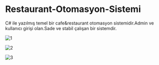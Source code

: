 # Restaurant-Otomasyon-Sistemi
C# ile yazılmış temel bir cafe&amp;restaurant otomasyon sistemidir.Admin ve kullanıcı girişi olan.Sade ve stabil çalışan bir sistemdir.


![1](https://github.com/vahabyte/Restaurant-Otomasyon-Sistemi/assets/58393269/ea716328-563b-4058-ab20-b3f78ab1f272)

![2](https://github.com/vahabyte/Restaurant-Otomasyon-Sistemi/assets/58393269/c3ca0190-dfc2-49df-ae1e-17675d7ad54a)

![3](https://github.com/vahabyte/Restaurant-Otomasyon-Sistemi/assets/58393269/e9ff8130-5bc8-46d2-8cdd-954e89f9290f)
